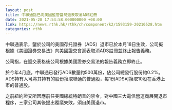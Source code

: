 ```yaml
---
layout: post
title: 中聯通指已向美國監管當局遞表取消ADS註冊
date: 2021-05-28 17:54:58.000000000 +08:00
link: https://news.rthk.hk/rthk/ch/component/k2/1593159-20210528.htm
categories: rthk
---
```


中聯通表示，鑒於公司的美國存托證券（ADS）退市已於本月18日生效，公司擬根據《美國證券交易法》向美國證交會遞表取消ADS註冊並終止報告義務。

公司指，在遞交表格後公司根據美國證券交易法的報告義務立即終止。

於今年4月底，中聯通已發行ADS數量約500萬份，佔公司總發行股份約0.2%。ADS持有人可將其持有的股份換取聯通的普通股，每1份ADS可換取10股在香港上市的普通股。

之前紐約證交所因應前任美國總統特朗普的禁令，對中國三大電信營運商展開退市程序，三家公司其後提出覆議失敗，須自美國退市。
